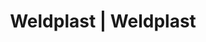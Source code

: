 ---
Link: "file:/Users/vinayakpatel/Downloads/www.weldplast.cz/eshop_products_compare/add/eshop-products-variant102"
product_name: "null"
product_id: "null"
title: "Weldplast | Weldplast"
product_desc: ""
product_specs: ""
product_downloads: ""
href: ""
accessories: ""
similar_products: ""
---